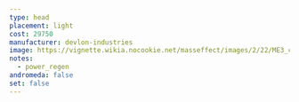 ```yaml
---
type: head
placement: light
cost: 29750
manufacturer: devlon-industries
image: https://vignette.wikia.nocookie.net/masseffect/images/2/22/ME3_capacitor_helmet.png/revision/latest/scale-to-width-down/115?cb=20120312191432
notes:
  - power_regen
andromeda: false
set: false
---
```

